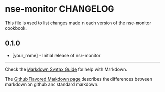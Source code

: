 nse-monitor CHANGELOG
=====================

This file is used to list changes made in each version of the nse-monitor cookbook.

0.1.0
-----
- [your_name] - Initial release of nse-monitor

- - -
Check the [Markdown Syntax Guide](http://daringfireball.net/projects/markdown/syntax) for help with Markdown.

The [Github Flavored Markdown page](http://github.github.com/github-flavored-markdown/) describes the differences between markdown on github and standard markdown.
